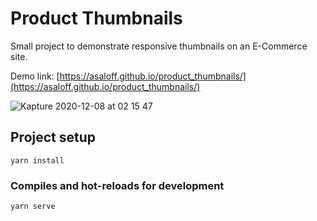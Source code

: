 # Product Thumbnails

Small project to demonstrate responsive thumbnails on an E-Commerce site.

Demo link: [https://asaloff.github.io/product_thumbnails/](https://asaloff.github.io/product_thumbnails/)


![Kapture 2020-12-08 at 02 15 47](https://user-images.githubusercontent.com/10605146/101452173-52153380-38fb-11eb-9e59-4ad774a85941.gif)

## Project setup
```
yarn install
```

### Compiles and hot-reloads for development
```
yarn serve
```
